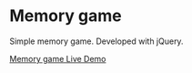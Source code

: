 # Memory game

Simple memory game. Developed with jQuery.

[Memory game Live Demo](https://danpora.github.io/memory-game/)
